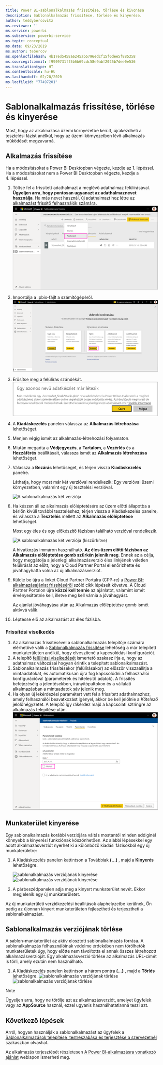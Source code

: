 ```yaml
---
title: Power BI-sablonalkalmazás frissítése, törlése és kivonása
description: Sablonalkalmazás frissítése, törlése és kinyerése.
author: teddybercovitz
ms.reviewer: ''
ms.service: powerbi
ms.subservice: powerbi-service
ms.topic: conceptual
ms.date: 09/23/2019
ms.author: tebercov
ms.openlocfilehash: 4b17ed5458a6245ab5796edcf15f6dee5f885358
ms.sourcegitcommit: f9909731ff5b6b69cdc58e9abf2025b7dee0e536
ms.translationtype: HT
ms.contentlocale: hu-HU
ms.lasthandoff: 02/20/2020
ms.locfileid: "77497201"
---
```

# <a name="update-delete-and-extract-template-app"></a>Sablonalkalmazás frissítése, törlése és kinyerése

Most, hogy az alkalmazása üzemi környezetbe került, újrakezdheti a tesztelési fázist anélkül, hogy az üzemi környezetben lévő alkalmazás működését megzavarná.
## <a name="update-your-app"></a>Alkalmazás frissítése

Ha a módosításokat a Power BI Desktopban végezte, kezdje az 1. lépéssel. Ha a módosításokat nem a Power BI Desktopban végezte, kezdje a 4. lépéssel.

1. Töltse fel a frissített adathalmazt a meglévő adathalmaz felülírásával. **Ügyeljen arra, hogy pontosan ugyanazt az adathalmaznevet használja**. Ha más nevet használ, új adathalmazt hoz létre az alkalmazást frissítő felhasználók számára.
![adathalmaz felülírása](media/service-template-apps-update-extract-delete/power-bi-template-app-upload-dataset.png)
1. Importálja a .pbix-fájlt a számítógépéről.
![adathalmaz felülírása](media/service-template-apps-update-extract-delete/power-bi-template-app-upload-dataset2.png)
1. Erősítse meg a felülírás szándékát.
![adathalmaz felülírása](media/service-template-apps-update-extract-delete/power-bi-template-app-upload-dataset3.png)

1. A **Kiadáskezelés** panelen válassza az **Alkalmazás létrehozása** lehetőséget.
1. Menjen végig ismét az alkalmazás-létrehozási folyamaton.
1. Miután megadta a **Védjegyezés**, a **Tartalom**, a **Vezérlés** és a **Hozzáférés** beállításait, válassza ismét az **Alkalmazás létrehozása** lehetőséget.
1. Válassza a **Bezárás** lehetőséget, és térjen vissza **Kiadáskezelés** panelre.

   Láthatja, hogy most már két verzióval rendelkezik: Egy verzióval üzemi környezetben, valamint egy új tesztelési verzióval.

    ![A sablonalkalmazás két verziója](media/service-template-apps-update-extract-delete/power-bi-template-app-update1.png)

1. Ha készen áll az alkalmazás előléptetésére az üzem előtti állapotba a bérlőn kívüli további teszteléshez, térjen vissza a Kiadáskezelés panelre, és válassza a **Tesztelés** mellett az **Alkalmazás előléptetése** lehetőséget.

   Most egy éles és egy előkészítő fázisban található verzióval rendelkezik.

   ![A sablonalkalmazás két verziója (kiszürkítve)](media/service-template-apps-update-extract-delete/power-bi-template-app-update2.png)

   A hivatkozás immáron használható. **Az éles üzem előtti fázisban az Alkalmazás előléptetése gomb szürkén jelenik meg**. Ennek az a célja, hogy meggátolja a jelenlegi alkalmazásverzió éles linkjének véletlen felülírását az előtt, hogy a Cloud Partner Portal ellenőrizhette és jóváhagyhatta volna az új alkalmazásverziót.

1. Küldje be újra a linket Cloud Partner Portalra (CPP-re) a [Power BI-alkalmazásajánlat frissítéséről](https://docs.microsoft.com/azure/marketplace/cloud-partner-portal/power-bi/cpp-update-existing-offer) szóló cikk lépéseit követve. A Cloud Partner Portalon újra **közzé kell tennie** az ajánlatot, valamint ismét érvényesíttetnie kell, illetve meg kell várnia a jóváhagyást.

   Az ajánlat jóváhagyása után az Alkalmazás előléptetése gomb ismét aktívvá válik. 
1. Léptesse elő az alkalmazást az éles fázisba.
   
### <a name="update-behavior"></a>Frissítési viselkedés

1. Az alkalmazás frissítésével a sablonalkalmazás telepítője számára elérhetővé válik a [Sablonalkalmazás frissítése](service-template-apps-install-distribute.md#update-a-template-app) lehetőség a már telepített munkaterületen anélkül, hogy elveszítené a kapcsolódási konfigurációt.
1. A telepítő [felülírási viselkedését](service-template-apps-install-distribute.md#overwrite-behavior) ismertető szakasz írja e, hogy az adathalmaz változásai hogyan érintik a telepített sablonalkalmazást.
1. Sablonalkalmazás frissítésekor (felülírásakor) az először visszaállítja a mintaadatokat, és automatikusan újra fog kapcsolódni a felhasználói konfigurációval (paraméterek és hitelesítő adatok). A frissítés befejezéséig a jelentésekben, irányítópultokon és a vállalati alkalmazásban a mintaadatok sáv jelenik meg.
1. Ha olyan új lekérdezési paramétert vett fel a frissített adathalmazhoz, amely felhasználói beavatkozást igényel, akkor be kell jelölnie a *Kötelező* jelölőnégyzetet. A telepítő így rákérdez majd a kapcsolati sztringre az alkalmazás telepítése után.
 ![kötelező paraméterek](media/service-template-apps-update-extract-delete/power-bi-template-app-upload-dataset4.png)

## <a name="extract-workspace"></a>Munkaterület kinyerése
Egy sablonalkalmazás korábbi verziójára váltás mostantól minden eddiginél könnyebb a kinyerési funkciónak köszönhetően. Az alábbi lépésekkel egy adott alkalmazásverziót nyerhet ki a különböző kiadási fázisokból egy új munkaterületre:

1. A Kiadáskezelés panelen kattintson a Továbbiak **(...)** , majd a **Kinyerés** lehetőségre.

    ![sablonalkalmazás verziójának kinyerése](media/service-template-apps-update-extract-delete/power-bi-template-app-extract.png) ![sablonalkalmazás verziójának kinyerése](media/service-template-apps-update-extract-delete/power-bi-template-app-extract-dialog.png)
2. A párbeszédpanelen adja meg a kinyert munkaterület nevét. Ekkor megjelenik egy új munkaterületet.

Az új munkaterületi verziókezelési beállítások alaphelyzetbe kerülnek, Ön pedig az újonnan kinyert munkaterületen fejlesztheti és terjesztheti a sablonalkalmazást.

## <a name="delete-template-app-version"></a>Sablonalkalmazás verziójának törlése
A sablon-munkaterület az aktív elosztott sablonalkalmazás forrása. A sablonalkalmazás felhasználóinak védelme érdekében nem törölhetők munkaterületek úgy, hogy előtte nem távolította el annak összes létrehozott alkalmazásverzióját.
Egy alkalmazásverzió törlése az alkalmazás URL-címét is törli, amely ezután nem használható.

1. A Kiadáskezelés panelen kattintson a három pontra **(...)** , majd a **Törlés** lehetőségre.
 ![sablonalkalmazás verziójának törlése](media/service-template-apps-update-extract-delete/power-bi-template-app-delete.png)
 ![sablonalkalmazás verziójának törlése](media/service-template-apps-update-extract-delete/power-bi-template-app-delete-dialog.png)

>[!NOTE]
>Ügyeljen arra, hogy ne törölje azt az alkalmazásverziót, amelyet ügyfelek vagy az **AppSource** használ, ezzel ugyanis használhatatlanná teszi azt.

## <a name="next-steps"></a>Következő lépések

Arról, hogyan használják a sablonalkalmazást az ügyfelek a [Sablonalkalmazások telepítése, testreszabása és terjesztése a szervezetnél](service-template-apps-install-distribute.md) szakaszban olvashat.

Az alkalmazás terjesztését részletesen [A Power BI-alkalmazásra vonatkozó ajánlat](https://docs.microsoft.com/azure/marketplace/cloud-partner-portal/power-bi/cpp-power-bi-offer) weblapon ismerheti meg.
